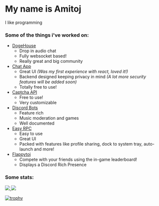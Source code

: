 # My name is Amitoj
I like programming

### Some of the things i've worked on:
- [DogeHouse](https://dogehouse.tv)
  - Drop in audio chat
  - Fully websocket based!
  - Really great and big community
- [Chat App](https://chat.amitoj.net)
  - Great UI *(Was my first experience with react, loved it!)*
  - Backend designed keeping privacy in mind *(A lot more security features will be added soon)*
  - Totally free to use!
- [Captcha API](http://api.captcha.amitoj.net)
  - Free to use!
  - Very customizable
- [Discord Bots](https://bots.discord.amitoj.net/)
  - Feature rich
  - Music moderation and games
  - Well documented
- [Easy RPC](https://github.com/amitojsingh366/easy-rpc)
  - Easy to use
  - Great UI
  - Packed with features like profile sharing, dock to system tray, auto-launch and more!
- [Flappytoj](https://github.com/amitojsingh366/Flappytoj)
  - Compete with your friends using the in-game leaderboard!
  - Displays a Discord Rich Presence 
### Some stats:

<!-- [![Amitoj's github stats](https://github-readme-stats.vercel.app/api?username=amitojsingh366&show_icons=true&theme=midnight-purple)](https://github.com/anuraghazra/github-readme-stats)

[![Top Langs](https://github-readme-stats.vercel.app/api/top-langs/?username=amitojsingh366&layout=compact&theme=midnight-purple)](https://github.com/anuraghazra/github-readme-stats) -->

<a href="https://github.com/anuraghazra/github-readme-stats">
  <img align="start" src="https://github-readme-stats.vercel.app/api?username=amitojsingh366&show_icons=true&theme=midnight-purple&line_height=24&hide=stars" />
</a>
<a href="https://github.com/anuraghazra/github-readme-stats">
  <img align="end" src="https://github-readme-stats.vercel.app/api/top-langs/?username=amitojsingh366&layout=compact&theme=midnight-purple" />
</a>

[![trophy](https://github-profile-trophy.vercel.app/?username=amitojsingh366&theme=darkhub&margin-w=13&margin-h=15&column=7)](https://github.com/ryo-ma/github-profile-trophy)

<!--
**amitojsingh366/amitojsingh366** is a ✨ _special_ ✨ repository because its `README.md` (this file) appears on your GitHub profile.

Here are some ideas to get you started:

- 🔭 I’m currently working on ...
- 🌱 I’m currently learning ...
- 👯 I’m looking to collaborate on ...
- 🤔 I’m looking for help with ...
- 💬 Ask me about ...
- 📫 How to reach me: ...
- 😄 Pronouns: ...
- ⚡ Fun fact: ...
-->
